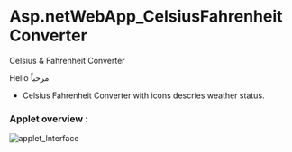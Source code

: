 # Asp.netWebApp_CelsiusFahrenheitConverter
Celsius &amp; Fahrenheit Converter

Hello                       مرحباً

+ Celsius Fahrenheit Converter with icons descries weather status.


### Applet overview :

![applet_Interface](https://user-images.githubusercontent.com/59418749/133459999-9ea3aadf-f282-4144-a917-adfbb18c2b8f.jpg)
